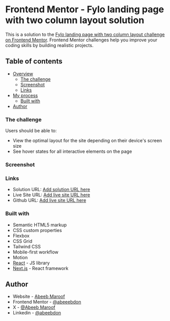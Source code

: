 # Frontend Mentor - Fylo landing page with two column layout solution

This is a solution to the [Fylo landing page with two column layout challenge on Frontend Mentor](https://www.frontendmentor.io/challenges/fylo-landing-page-with-two-column-layout-5ca5ef041e82137ec91a50f5). Frontend Mentor challenges help you improve your coding skills by building realistic projects.

## Table of contents

- [Overview](#overview)
  - [The challenge](#the-challenge)
  - [Screenshot](#screenshot)
  - [Links](#links)
- [My process](#my-process)
  - [Built with](#built-with)
- [Author](#author)

### The challenge

Users should be able to:

- View the optimal layout for the site depending on their device's screen size
- See hover states for all interactive elements on the page

### Screenshot

### Links

- Solution URL: [Add solution URL here](https://your-solution-url.com)
- Live Site URL: [Add live site URL here](https://your-live-site-url.com)
- Github URL: [Add live site URL here](https://your-live-site-url.com)

### Built with

- Semantic HTML5 markup
- CSS custom properties
- Flexbox
- CSS Grid
- Tailwind CSS
- Mobile-first workflow
- Motion
- [React](https://reactjs.org/) - JS library
- [Next.js](https://nextjs.org/) - React framework

## Author

- Website - [Abeeb Maroof](https://abeebdon.netlify.app/)
- Frontend Mentor - [@abeeebdon](https://www.frontendmentor.io/profile/abeeebdon)
- X - [@Abeeb Maroof](https://x.com/AbeebMaroof)
- Linkedin - [@abeebdon](https://www.linkedin.com/in/abeebmaroof/)
